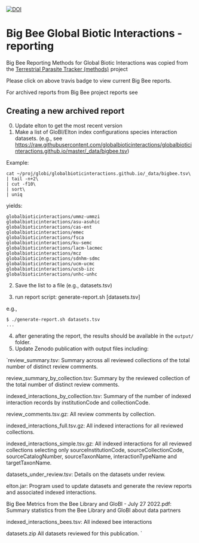 [![DOI](https://zenodo.org/badge/DOI/10.5281/zenodo.5722445.svg)](https://doi.org/10.5281/zenodo.5722445)




# Big Bee Global Biotic Interactions - reporting
Big Bee Reporting Methods for Global Biotic Interactions was copied from the [Terrestrial Parasite Tracker (methods)](https://github.com/ParasiteTracker/tpt-reporting) project

Please click on above travis badge to view current Big Bee reports. 


For archived reports from Big Bee project reports see 

## Creating a new archived report
0. Update elton to get the most recent version
1. Make a list of GloBI/Elton index configurations species interaction datasets. (e.g., see https://raw.githubusercontent.com/globalbioticinteractions/globalbioticinteractions.github.io/master/_data/bigbee.tsv)

Example:
```
cat ~/proj/globi/globalbioticinteractions.github.io/_data/bigbee.tsv\
| tail -n+2\
| cut -f10\
| sort\
| uniq
```

yields:

```
globalbioticinteractions/ummz-ummzi
globalbioticinteractions/asu-asuhic
globalbioticinteractions/cas-ent
globalbioticinteractions/emec
globalbioticinteractions/fsca
globalbioticinteractions/ku-semc
globalbioticinteractions/lacm-lacmec
globalbioticinteractions/mcz
globalbioticinteractions/sdnhm-sdmc
globalbioticinteractions/ucm-ucmc
globalbioticinteractions/ucsb-izc
globalbioticinteractions/unhc-unhc
```

2. Save the list to a file (e.g., datasets.tsv)

3. run report script: generate-report.sh [datasets.tsv] 

e.g., 

```
$ ./generate-report.sh datasets.tsv
...
```

4. after generating the report, the results should be available in the ```output/``` folder. 
5. Update Zenodo publication with output files including:

`review_summary.tsv:
  Summary across all reviewed collections of the total number of distinct review comments.

review_summary_by_collection.tsv:
  Summary by the reviewed collection of the total number of distinct review comments.

indexed_interactions_by_collection.tsv: 
  Summary of the number of indexed interaction records by institutionCode and collectionCode.

review_comments.tsv.gz:
  All review comments by collection.

indexed_interactions_full.tsv.gz:
  All indexed interactions for all reviewed collections.

indexed_interactions_simple.tsv.gz:
  All indexed interactions for all reviewed collections selecting only sourceInstitutionCode, sourceCollectionCode, sourceCatalogNumber, sourceTaxonName, interactionTypeName and targetTaxonName.

datasets_under_review.tsv:
  Details on the datasets under review.

elton.jar: 
  Program used to update datasets and generate the review reports and associated indexed interactions.
  
Big Bee Metrics from the Bee Library and GloBI - July 27 2022.pdf:
 Summary statistics from the Bee Library and GloBI about data partners

indexed_interactions_bees.tsv:
 All indexed bee interactions
 
 datasets.zip
 All datasets reviewed for this publication.
 `
